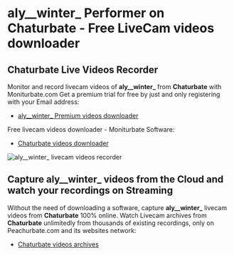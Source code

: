 # aly__winter_ Performer on Chaturbate - Free LiveCam videos downloader

## Chaturbate Live Videos Recorder

Monitor and record livecam videos of **aly__winter_** from **Chaturbate** with Moniturbate.com
Get a premium trial for free by just and only registering with your Email address:
* [aly__winter_ Premium videos downloader](https://moniturbate.com/request-demo-licence-key.html)

Free livecam videos downloader - Moniturbate Software:
* [Chaturbate videos downloader](https://moniturbate.com/moniturbate-download-software.html)

![aly__winter_ livecam videos recorder](https://peachurnet.com/templates/moniturbate-software.png)


## Capture aly__winter_ videos from the Cloud and watch your recordings on Streaming

Without the need of downloading a software, capture **aly__winter_** livecam videos from **Chaturbate** 100% online.
Watch Livecam archives from **Chaturbate** unlimitedly from thousands of existing recordings, only on Peachurbate.com and its websites network:
* [Chaturbate videos archives](https://peachurnet.com/)